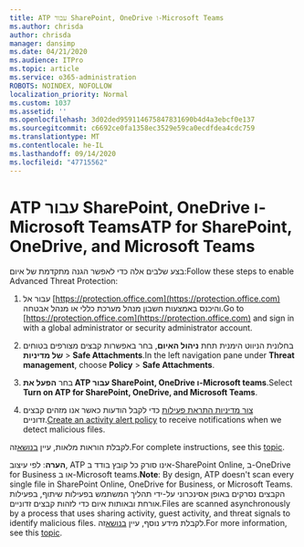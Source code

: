 ```yaml
---
title: ATP עבור SharePoint, OneDrive ו-Microsoft Teams
ms.author: chrisda
author: chrisda
manager: dansimp
ms.date: 04/21/2020
ms.audience: ITPro
ms.topic: article
ms.service: o365-administration
ROBOTS: NOINDEX, NOFOLLOW
localization_priority: Normal
ms.custom: 1037
ms.assetid: ''
ms.openlocfilehash: 3d02ded959114675847831690b4d4a3ebcf0e137
ms.sourcegitcommit: c6692ce0fa1358ec3529e59ca0ecdfdea4cdc759
ms.translationtype: MT
ms.contentlocale: he-IL
ms.lasthandoff: 09/14/2020
ms.locfileid: "47715562"
---
```

# <a name="atp-for-sharepoint-onedrive-and-microsoft-teams"></a><span data-ttu-id="753c8-102">ATP עבור SharePoint, OneDrive ו-Microsoft Teams</span><span class="sxs-lookup"><span data-stu-id="753c8-102">ATP for SharePoint, OneDrive, and Microsoft Teams</span></span>

<span data-ttu-id="753c8-103">בצע שלבים אלה כדי לאפשר הגנה מתקדמת של איום:</span><span class="sxs-lookup"><span data-stu-id="753c8-103">Follow these steps to enable Advanced Threat Protection:</span></span>

1. <span data-ttu-id="753c8-104">עבור אל [https://protection.office.com](https://protection.office.com) והיכנס באמצעות חשבון מנהל מערכת כללי או מנהל אבטחה.</span><span class="sxs-lookup"><span data-stu-id="753c8-104">Go to [https://protection.office.com](https://protection.office.com) and sign in with a global administrator or security administrator account.</span></span>

2. <span data-ttu-id="753c8-105">בחלונית הניווט הימנית תחת **ניהול האיום**, בחר באפשרות קבצים מצורפים בטוחים **של מדיניות** \> **Safe Attachments**.</span><span class="sxs-lookup"><span data-stu-id="753c8-105">In the left navigation pane under **Threat management**, choose **Policy** \> **Safe Attachments**.</span></span>

3. <span data-ttu-id="753c8-106">בחר **הפעל את ATP עבור SharePoint, OneDrive ו-Microsoft teams**.</span><span class="sxs-lookup"><span data-stu-id="753c8-106">Select **Turn on ATP for SharePoint, OneDrive, and Microsoft Teams**.</span></span>

4. <span data-ttu-id="753c8-107">[צור מדיניות התראת פעילות](https://docs.microsoft.com/microsoft-365/compliance/create-activity-alerts) כדי לקבל הודעות כאשר אנו מזהים קבצים זדוניים.</span><span class="sxs-lookup"><span data-stu-id="753c8-107">[Create an activity alert policy](https://docs.microsoft.com/microsoft-365/compliance/create-activity-alerts) to receive notifications when we detect malicious files.</span></span>

<span data-ttu-id="753c8-108">לקבלת הוראות מלאות, עיין [בנושא](https://docs.microsoft.com/microsoft-365/security/office-365-security/turn-on-atp-for-spo-odb-and-teams)זה.</span><span class="sxs-lookup"><span data-stu-id="753c8-108">For complete instructions, see this [topic](https://docs.microsoft.com/microsoft-365/security/office-365-security/turn-on-atp-for-spo-odb-and-teams).</span></span>

<span data-ttu-id="753c8-109">**הערה**: לפי עיצוב, ATP אינו סורק כל קובץ בודד ב-SharePoint Online, ב-OneDrive for Business או ב-Microsoft teams.</span><span class="sxs-lookup"><span data-stu-id="753c8-109">**Note**: By design, ATP doesn't scan every single file in SharePoint Online, OneDrive for Business, or Microsoft Teams.</span></span> <span data-ttu-id="753c8-110">הקבצים נסרקים באופן אסינכרוני על-ידי תהליך המשתמש בפעילות שיתוף, בפעילות אורחת ובאותות איום כדי לזהות קבצים זדוניים.</span><span class="sxs-lookup"><span data-stu-id="753c8-110">Files are scanned asynchronously by a process that uses sharing activity, guest activity, and threat signals to identify malicious files.</span></span> <span data-ttu-id="753c8-111">לקבלת מידע נוסף, עיין [בנושא](https://docs.microsoft.com/microsoft-365/security/office-365-security/atp-for-spo-odb-and-teams)זה.</span><span class="sxs-lookup"><span data-stu-id="753c8-111">For more information, see this [topic](https://docs.microsoft.com/microsoft-365/security/office-365-security/atp-for-spo-odb-and-teams).</span></span>
